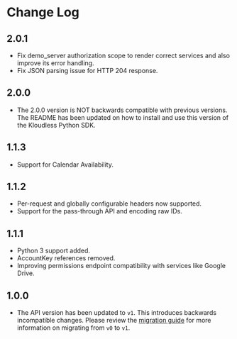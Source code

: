 # Change Log

## 2.0.1
* Fix demo_server authorization scope to render correct services and also
  improve its error handling.
* Fix JSON parsing issue for HTTP 204 response.

## 2.0.0
* The 2.0.0 version is NOT backwards compatible with previous versions. The
  README has been updated on how to install and use this version of the
  Kloudless Python SDK.

## 1.1.3
* Support for Calendar Availability.

## 1.1.2
* Per-request and globally configurable headers now supported.
* Support for the pass-through API and encoding raw IDs.

## 1.1.1

* Python 3 support added.
* AccountKey references removed.
* Improving permissions endpoint compatibility with services like Google Drive.

## 1.0.0

* The API version has been updated to `v1`. This introduces backwards
  incompatible changes. Please review the
  [migration guide](https://developers.kloudless.com/docs/v1/migration)
  for more information on migrating from `v0` to `v1`.
